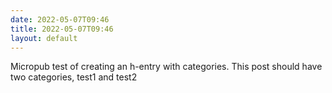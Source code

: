 ```yaml
---
date: 2022-05-07T09:46
title: 2022-05-07T09:46
layout: default
---
```


Micropub test of creating an h-entry with categories. This post should have two categories, test1 and test2
